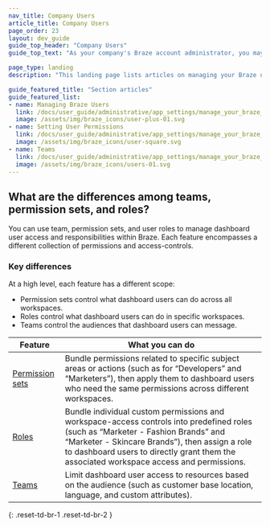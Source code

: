```yaml
---
nav_title: Company Users
article_title: Company Users
page_order: 23
layout: dev_guide
guide_top_header: "Company Users"
guide_top_text: "As your company's Braze account administrator, you may find that you need to manage users on a more granular or case-by-case basis. Braze can help you do that by creating teams and managing user permissions and company-wide settings."

page_type: landing
description: "This landing page lists articles on managing your Braze users, such as adding and deleting users, setting user permissions, creating teams, and managing company settings."

guide_featured_title: "Section articles"
guide_featured_list:
- name: Managing Braze Users
  link: /docs/user_guide/administrative/app_settings/manage_your_braze_users/adding_users_to_your_dashboard/
  image: /assets/img/braze_icons/user-plus-01.svg
- name: Setting User Permissions
  link: /docs/user_guide/administrative/app_settings/manage_your_braze_users/user_permissions/
  image: /assets/img/braze_icons/user-square.svg
- name: Teams
  link: /docs/user_guide/administrative/app_settings/manage_your_braze_users/teams/
  image: /assets/img/braze_icons/users-01.svg
---
```


## What are the differences among teams, permission sets, and roles? 

You can use team, permission sets, and user roles to manage dashboard user access and responsibilities within Braze. Each feature encompasses a different collection of permissions and access-controls.

### Key differences

At a high level, each feature has a different scope:
- Permission sets control what dashboard users can do across all workspaces.
- Roles control what dashboard users can do in specific workspaces.
- Teams control the audiences that dashboard users can message.

| Feature | What you can do |
| - | - |
| [Permission sets]({{site.baseurl}}/user_guide/administrative/app_settings/manage_your_braze_users/user_permissions/#creating-a-permission-set) | Bundle permissions related to specific subject areas or actions (such as for “Developers” and “Marketers”), then apply them to dashboard users who need the same permissions across different workspaces. |
| [Roles]({{site.baseurl}}/user_guide/administrative/app_settings/manage_your_braze_users/user_permissions/#creating-a-role) | Bundle individual custom permissions and workspace-access controls into predefined roles (such as “Marketer - Fashion Brands” and “Marketer - Skincare Brands”), then assign a role to dashboard users to directly grant them the associated workspace access and permissions. |
| [Teams]({{site.baseurl}}/user_guide/administrative/app_settings/manage_your_braze_users/teams/) | Limit dashboard user access to resources based on the audience (such as customer base location, language, and custom attributes). |
{: .reset-td-br-1 .reset-td-br-2 }